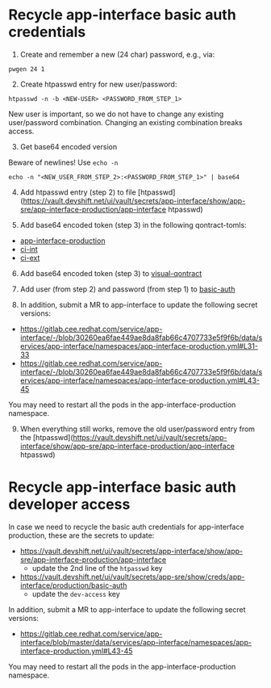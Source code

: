 # Recycle app-interface basic auth credentials

1. Create and remember a new (24 char) password, e.g., via:

```
pwgen 24 1
```

2. Create htpasswd entry for new user/password:

```
htpasswd -n -b <NEW-USER> <PASSWORD_FROM_STEP_1>
```

New user is important, so we do not have to change any existing user/password combination.
Changing an existing combination breaks access.

3. Get base64 encoded version

Beware of newlines! Use `echo -n`

```
echo -n "<NEW_USER_FROM_STEP_2>:<PASSWORD_FROM_STEP_1>" | base64
```

4. Add htpasswd entry (step 2) to file [htpasswd](https://vault.devshift.net/ui/vault/secrets/app-interface/show/app-sre/app-interface-production/app-interface  htpasswd)

5. Add base64 encoded token (step 3) in the following qontract-tomls:
  - [app-interface-production](https://vault.devshift.net/ui/vault/secrets/app-interface/show/app-sre/app-interface-production/qontract-reconcile-toml)
  - [ci-int](https://vault.devshift.net/ui/vault/secrets/app-sre/show/ci-int/qontract-reconcile-toml)
  - [ci-ext](https://vault.devshift.net/ui/vault/secrets/app-sre/show/ci-ext/qontract-reconcile-toml)

6. Add base64 encoded token (step 3) to [visual-qontract](https://vault.devshift.net/ui/vault/secrets/app-interface/show/app-sre/visual-qontract-prod/visual-qontract)

7. Add user (from step 2) and password (from step 1) to [basic-auth](https://vault.devshift.net/ui/vault/secrets/app-sre/show/creds/app-interface/production/basic-auth)

8. In addition, submit a MR to app-interface to update the following secret versions:
- https://gitlab.cee.redhat.com/service/app-interface/-/blob/30260ea6fae449ae8da8fab66c4707733e5f9f6b/data/services/app-interface/namespaces/app-interface-production.yml#L31-33
- https://gitlab.cee.redhat.com/service/app-interface/-/blob/30260ea6fae449ae8da8fab66c4707733e5f9f6b/data/services/app-interface/namespaces/app-interface-production.yml#L43-45

You may need to restart all the pods in the app-interface-production namespace.

9. When everything still works, remove the old user/password entry from the [htpasswd](https://vault.devshift.net/ui/vault/secrets/app-interface/show/app-sre/app-interface-production/app-interface  htpasswd)

# Recycle app-interface basic auth developer access

In case we need to recycle the basic auth credentials for app-interface production, these are the secrets to update:
- https://vault.devshift.net/ui/vault/secrets/app-interface/show/app-sre/app-interface-production/app-interface
    * update the 2nd line of the `htpasswd` key
- https://vault.devshift.net/ui/vault/secrets/app-sre/show/creds/app-interface/production/basic-auth
    * update the `dev-access` key

In addition, submit a MR to app-interface to update the following secret versions:
- https://gitlab.cee.redhat.com/service/app-interface/blob/master/data/services/app-interface/namespaces/app-interface-production.yml#L43-45

You may need to restart all the pods in the app-interface-production namespace.

